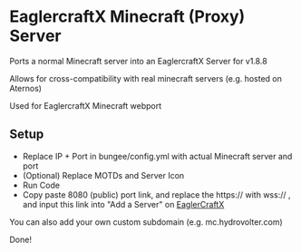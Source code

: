 # EaglercraftX Minecraft (Proxy) Server
Ports a normal Minecraft server into an EaglercraftX Server for v1.8.8

Allows for cross-compatibility with real minecraft servers (e.g. hosted on Aternos)

Used for EaglercraftX Minecraft webport

## Setup
- Replace IP + Port in bungee/config.yml with actual Minecraft server and port
- (Optional) Replace MOTDs and Server Icon
- Run Code
- Copy paste 8080 (public) port link, and replace the https:// with wss:// , and input this link into "Add a Server" on [EaglerCraftX](https://hydrovolter.com/games/minecraft-1-8)

You can also add your own custom subdomain (e.g. mc.hydrovolter.com)

Done!
